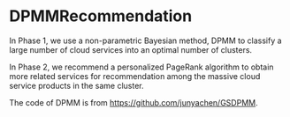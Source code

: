 # DPMMRecommendation

In Phase 1, we use a non-parametric Bayesian method, DPMM to classify a large number of cloud services into an optimal number of clusters. 
 
In Phase 2, we recommend a personalized PageRank algorithm to obtain more related services for recommendation among the massive cloud service products in the same cluster.

The code of DPMM is from https://github.com/junyachen/GSDPMM.
